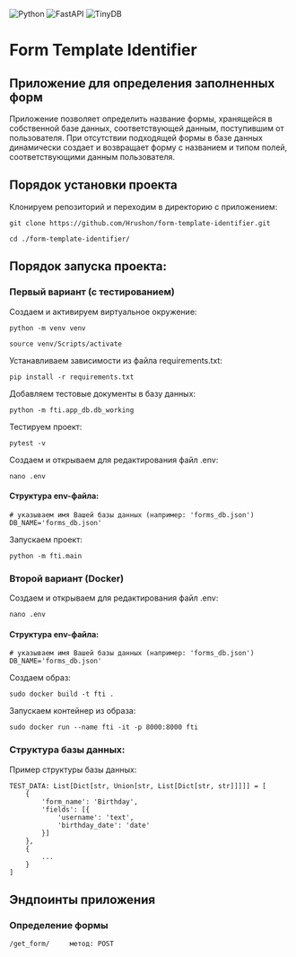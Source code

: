 ![Python](https://img.shields.io/badge/Python-3.8.9-blue?style=for-the-badge&logo=python&logoColor=yellow)
![FastAPI](https://img.shields.io/badge/FastAPI-0.88.0-blueviolet?style=for-the-badge&logo=fastapi&logoColor=green)
![TinyDB](https://img.shields.io/badge/TinyDB-4.7.0-red?style=for-the-badge&logo=tinydb&logoColor=blue)

# Form Template Identifier
## Приложение для определения заполненных форм

Приложение позволяет определить название формы, хранящейся в собственной базе данных, соответствующей данным, поступившим от пользователя. При отсутствии подходящей формы в базе данных динамически создает и возвращает форму с названием и типом полей, соответствующими данным пользователя.

## Порядок установки проекта

Клонируем репозиторий и переходим в директорию с приложением:
```
git clone https://github.com/Hrushon/form-template-identifier.git
```
```
cd ./form-template-identifier/
```

## Порядок запуска проекта:

### Первый вариант (с тестированием)

Cоздаем и активируем виртуальное окружение:
```
python -m venv venv
```
```
source venv/Scripts/activate
```
Устанавливаем зависимости из файла requirements.txt:
```
pip install -r requirements.txt
```
Добавляем тестовые документы в базу данных:
```
python -m fti.app_db.db_working
```
Тестируем проект:
```
pytest -v
```
Создаем и открываем для редактирования файл .env:
```
nano .env
```
#### Структура env-файла:
```
# указываем имя Вашей базы данных (например: 'forms_db.json')
DB_NAME='forms_db.json'
```
Запускаем проект:
```
python -m fti.main
```

### Второй вариант (Docker)
Создаем и открываем для редактирования файл .env:
```
nano .env
```
#### Структура env-файла:
```
# указываем имя Вашей базы данных (например: 'forms_db.json')
DB_NAME='forms_db.json'
```
Создаем образ:
```
sudo docker build -t fti .
```
Запускаем контейнер из образа:
```
sudo docker run --name fti -it -p 8000:8000 fti
```

### Структура базы данных:

Пример структуры базы данных:
```
TEST_DATA: List[Dict[str, Union[str, List[Dict[str, str]]]]] = [
    {
        'form_name': 'Birthday',
        'fields': [{
            'username': 'text',
            'birthday_date': 'date'
        }]
    },
    {
        ...
    }
]
```

## Эндпоинты приложения

### Определение формы
```
/get_form/     метод: POST
```
